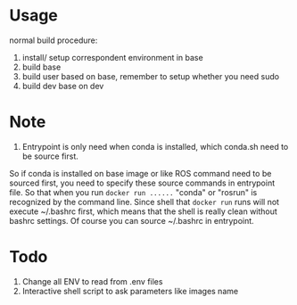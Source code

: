 # Usage
normal build procedure: 
1. install/ setup correspondent environment in base 
2. build base
3. build user based on base, remember to setup whether you need sudo
4. build dev base on dev

# Note
1. Entrypoint is only need when conda is installed, which conda.sh need to be source first.

So if conda is installed on base image or like ROS command need to be sourced first, you need to specify these source commands in entrypoint file. So that when you run `docker run ......` "conda" or "rosrun" is recognized by the command line.
Since shell that `docker run` runs will not execute ~/.bashrc first, which means that the shell is really clean without bashrc settings.
Of course you can source ~/.bashrc in entrypoint.


# Todo
1. Change all ENV to read from .env files
2. Interactive shell script to ask parameters like images name